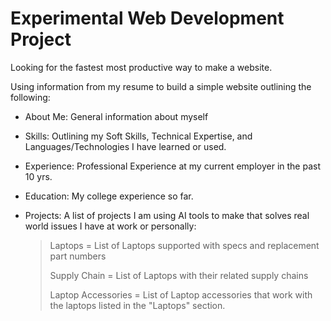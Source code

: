 Experimental Web Development Project
=

Looking for the fastest most productive way to make a website. 

Using information from my resume to build a simple website outlining the following:

- About Me: General information about myself
- Skills: Outlining my Soft Skills, Technical Expertise, and Languages/Technologies I have learned or used.
- Experience: Professional Experience at my current employer in the past 10 yrs.
- Education: My college experience so far.
- Projects: A list of projects I am using AI tools to make that solves real world issues I have at work or personally:
  
  > Laptops = List of Laptops supported with specs and replacement part numbers
  > 
  > Supply Chain = List of Laptops with their related supply chains
  > 
  > Laptop Accessories = List of Laptop accessories that work with the laptops listed in the "Laptops" section.
